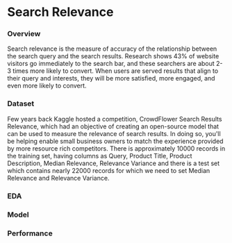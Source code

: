 # Search Relevance

### Overview
Search relevance is the measure of accuracy of the relationship between the search query and the search results. Research shows 43% of website visitors go immediately 
to the search bar, and these searchers are about 2-3 times more likely to convert. When users are served results that align to their query and interests, they will be 
more satisfied, more engaged, and even more likely to convert.

### Dataset
Few years back Kaggle hosted a competition, CrowdFlower Search Results Relevance, which had an objective of creating an open-source model that can be used to measure the relevance of search results. In doing so, you'll be helping enable small business owners to match the experience provided by more resource rich competitors. There is approximately 10000 records in the training set, having columns as Query, Product Title, Product Description, Median Relevance, Relevance Variance and there is a test set which contains nearly 22000 records for which we need to set Median Relevance and Relevance Variance.

### EDA


### Model

### Performance
